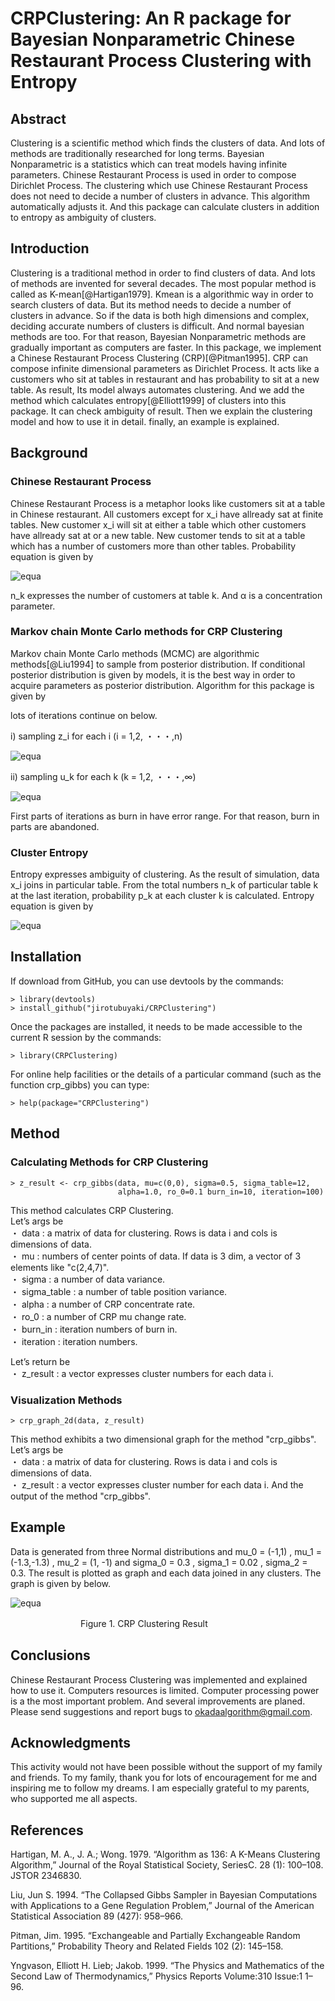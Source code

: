 # CRPClustering: An R package for Bayesian Nonparametric Chinese Restaurant Process Clustering with Entropy  

## Abstract
Clustering is a scientific method which finds the clusters of data. And lots of methods are traditionally researched for long terms. Bayesian Nonparametric is a statistics which can treat models having infinite parameters. Chinese Restaurant Process is used in order to compose Dirichlet Process. The clustering which use Chinese Restaurant Process does not need to decide a number of clusters in advance. This algorithm automatically adjusts it. And this package can calculate clusters in addition to entropy as ambiguity of clusters.

## Introduction
Clustering is a traditional method in order to find clusters of data. And lots of methods are invented for several decades. The most popular method is called as K-mean[@Hartigan1979]. Kmean is a algorithmic way in order to search clusters of data. But its method needs to decide a number of clusters in advance. So if the data is both high dimensions and complex, deciding accurate numbers of clusters is difficult. And normal bayesian methods are too. For that reason, Bayesian Nonparametric methods are gradually important as computers are faster. In this package, we implement a Chinese Restaurant Process Clustering (CRP)[@Pitman1995]. CRP can compose infinite dimensional parameters as Dirichlet Process. It acts like a customers who sit at tables in restaurant and has probability to sit at a new table. As result, Its model always automates clustering. And we add the method which calculates entropy[@Elliott1999] of clusters into this package. It can check ambiguity of result. Then we explain the clustering model and how to use it in detail. finally, an example is explained.

## Background
### Chinese Restaurant Process
Chinese Restaurant Process is a metaphor looks like customers sit at a table in Chinese restaurant. All customers except for x_i have allready sat at finite tables. New customer x_i will sit at either a table which other customers have allready sat at or a new table. New customer tends to sit at a table which has a number of customers more than other tables. Probability equation is given by    

![equa](./readme_images/equation_1.png "eque")

n_k expresses the number of customers at table k. And α is a concentration parameter.

### Markov chain Monte Carlo methods for CRP Clustering
Markov chain Monte Carlo methods (MCMC) are algorithmic methods[@Liu1994] to sample from posterior distribution. If conditional posterior distribution is given by models, it is the best way in order to acquire parameters as posterior distribution. Algorithm for this package is given by  

lots of iterations continue on below.

i) sampling z_i for each i (i = 1,2, ・・・,n)

![equa](./readme_images/equation_2.png "eque")

ii) sampling u_k for each k (k = 1,2, ・・・,∞)

![equa](./readme_images/equation_3.png "eque")

First parts of iterations as burn in have error range. For that reason, burn in parts are abandoned.

### Cluster Entropy
Entropy expresses ambiguity of clustering. As the result of simulation, data x_i joins in particular table. From the total numbers n_k of particular table k at the last iteration, probability p_k at each cluster k is calculated. Entropy equation is given by

![equa](./readme_images/equation_4.png "eque")


## Installation
If download from GitHub, you can use devtools by the commands:

```
> library(devtools)
> install_github("jirotubuyaki/CRPClustering")
```

Once the packages are installed, it needs to be made accessible to the current R session by the commands:

```
> library(CRPClustering)
```

For online help facilities or the details of a particular command (such as the function crp_gibbs) you can type:

```
> help(package="CRPClustering")
```

## Method
### Calculating Methods for CRP Clustering

```
> z_result <- crp_gibbs(data, mu=c(0,0), sigma=0.5, sigma_table=12,
                        alpha=1.0, ro_0=0.1 burn_in=10, iteration=100)

```

This method calculates CRP Clustering.  
Let’s args be  
  ・ data : a matrix of data for clustering. Rows is data i and cols is dimensions of data.  
  ・ mu : numbers of center points of data. If data is 3 dim, a vector of 3 elements like "c(2,4,7)".  
  ・ sigma : a number of data variance.  
  ・ sigma_table : a number of table position variance.  
  ・ alpha : a number of CRP concentrate rate.  
  ・ ro_0 : a number of CRP mu change rate.  
  ・ burn_in : iteration numbers of burn in.  
  ・ iteration : iteration numbers.  

Let’s return be  
  ・ z_result : a vector expresses cluster numbers for each data i.   

### Visualization Methods

```
> crp_graph_2d(data, z_result)
```

This method exhibits a two dimensional graph for the method "crp_gibbs".  
Let’s args be  
  ・ data : a matrix of data for clustering. Rows is data i and cols is dimensions of data.  
  ・ z_result : a vector expresses cluster number for each data i. And the output of the method "crp_gibbs".  

## Example
Data is generated from three Normal distributions and mu_0 = (-1,1) , mu_1 = (-1.3,-1.3) , mu_2 = (1, -1) and sigma_0 = 0.3 , sigma_1 = 0.02 , sigma_2 = 0.3. The result is plotted as graph and each data joined in any clusters. The graph is given by below.

![equa](./readme_images/figure_1.png "eque")

　　　　　　　　Figure 1. CRP Clustering Result

## Conclusions
Chinese Restaurant Process Clustering was implemented and explained how to use it. Computers resources is limited. Computer processing power is a the most important problem. And several improvements are planed. Please send suggestions and report bugs to okadaalgorithm@gmail.com.

## Acknowledgments
This activity would not have been possible without the support of my family and friends. To my family, thank you for lots of encouragement for me and inspiring me to follow my dreams. I am especially grateful to my parents, who supported me all aspects.  

## References
Hartigan, M. A., J. A.; Wong. 1979. “Algorithm as 136: A K-Means Clustering Algorithm,” Journal of the Royal Statistical Society, SeriesC. 28 (1): 100–108. JSTOR 2346830.

Liu, Jun S. 1994. “The Collapsed Gibbs Sampler in Bayesian Computations with Applications to a Gene Regulation Problem,” Journal of the American Statistical Association 89 (427): 958–966.

Pitman, Jim. 1995. “Exchangeable and Partially Exchangeable Random Partitions,” Probability Theory and Related Fields 102 (2): 145–158.  

Yngvason, Elliott H. Lieb; Jakob. 1999. “The Physics and Mathematics of the Second Law of Thermodynamics,” Physics Reports Volume:310 Issue:1 1–96.  
